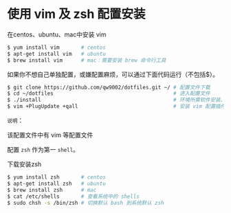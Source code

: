 # 使用 vim 及 zsh 配置安装

在centos、ubuntu、mac中安装 vim

```bash
$ yum install vim       # centos
$ apt-get install vim   # ubuntu
$ brew install vim      # mac：需要安装 brew 命令行工具
```

如果你不想自己单独配置，或嫌配置麻烦，可以通过下面代码运行（不包括$）。

```bash
$ git clone https://github.com/qw9002/dotfiles.git ~/ # 配置文件下载
$ cd ~/dotfiles                                       # 进入配置文件
$ ./install                                           # 环境所需软件安装、配置
$ vim +PlugUpdate +qall                               # 安装 vim 配置插件
```
`说明`：

该配置文件中有 vim 等配置文件

配置 `zsh` 作为第一 `shell`。

下载安装zsh

```bash
$ yum install zsh       # centos
$ apt-get install zsh   # ubuntu
$ brew install zsh      # mac
$ cat /etc/shells       # 查看系统中的 shells
$ sudo chsh -s /bin/zsh # 切换默认 bash 到系统默认 zsh
```
